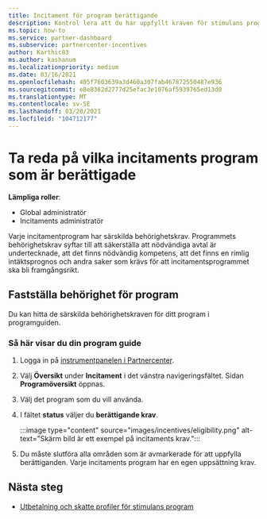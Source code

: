 ```yaml
---
title: Incitament för program berättigande
description: Kontrol lera att du har uppfyllt kraven för stimulans programmet. Den här processen omfattar att kontrol lera berättigande i din program guide.
ms.topic: how-to
ms.service: partner-dashboard
ms.subservice: partnercenter-incentives
author: Karthic83
ms.author: kashanum
ms.localizationpriority: medium
ms.date: 03/16/2021
ms.openlocfilehash: 405f7603639a3d460a307fab467872550487e936
ms.sourcegitcommit: e8e8362d2777d25efac3e1076af5939765ed13d0
ms.translationtype: MT
ms.contentlocale: sv-SE
ms.lasthandoff: 03/20/2021
ms.locfileid: "104712177"
---
```

# <a name="determine-your-incentives-program-eligibility"></a>Ta reda på vilka incitaments program som är berättigade

**Lämpliga roller**:

- Global administratör
- Incitaments administratör

 Varje incitamentprogram har särskilda behörighetskrav. Programmets behörighetskrav syftar till att säkerställa att nödvändiga avtal är undertecknade, att det finns nödvändig kompetens, att det finns en rimlig intäktsprognos och andra saker som krävs för att incitamentsprogrammet ska bli framgångsrikt.

## <a name="determining-your-program-eligibility"></a>Fastställa behörighet för program

Du kan hitta de särskilda behörighetskraven för ditt program i programguiden. 

### <a name="to-see-your-program-guide"></a>Så här visar du din program guide

1. Logga in på [instrumentpanelen i Partnercenter](https://partner.microsoft.com/dashboard/).

2. Välj **Översikt** under **Incitament** i det vänstra navigeringsfältet. Sidan **Programöversikt** öppnas.

3. Välj det program som du vill använda.

4. I fältet **status** väljer du **berättigande krav**.

   :::image type="content" source="images/incentives/eligibility.png" alt-text="Skärm bild är ett exempel på incitaments krav.":::

5. Du måste slutföra alla områden som är avmarkerade för att uppfylla berättiganden. Varje incitaments program har en egen uppsättning krav.

## <a name="next-steps"></a>Nästa steg

- [Utbetalning och skatte profiler för stimulans program](incentives-create-and-manage-your-payout-and-tax-profiles.md)
